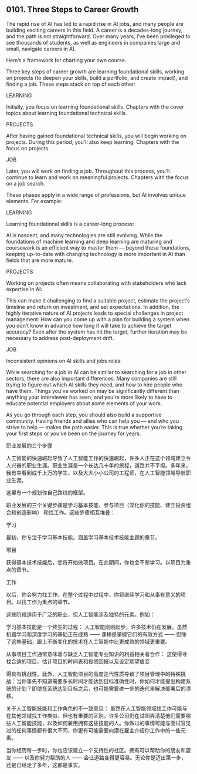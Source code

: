 ## 0101. Three Steps to Career Growth

The rapid rise of AI has led to a rapid rise in AI jobs, and many people are building exciting careers in this field. A career is a decades-long journey, and the path is not straightforward. Over many years, I’ve been privileged to see thousands of students, as well as engineers in companies large and small, navigate careers in AI.

Here’s a framework for charting your own course.

Three key steps of career growth are learning foundational skills, working on projects (to deepen your skills, build a portfolio, and create impact), and finding a job. These steps stack on top of each other:

LEARNING

Initially, you focus on learning foundational skills. Chapters with the cover topics about learning foundational technical skills.

PROJECTS

After having gained foundational technical skills, you will begin working on projects. During this period, you’ll also keep learning. Chapters with the focus on projects.

JOB

Later, you will work on finding a job. Throughout this process, you’ll continue to learn and work on meaningful projects. Chapters with the focus on a job search.

These phases apply in a wide range of professions, but AI involves unique elements. For example:

LEARNING

Learning foundational skills is a career-long process:

AI is nascent, and many technologies are still evolving. While the foundations of machine learning and deep learning are maturing and coursework is an efficient way to master them — beyond these foundations, keeping up-to-date with changing technology is more important in AI than fields that are more mature.

PROJECTS

Working on projects often means collaborating with stakeholders who lack expertise in AI:

This can make it challenging to find a suitable project, estimate the project’s timeline and return on investment, and set expectations. In addition, the highly iterative nature of AI projects leads to special challenges in project management: How can you come up with a plan for building a system when you don’t know in advance how long it will take to achieve the target accuracy? Even after the system has hit the target, further iteration may be necessary to address post-deployment drift.

JOB

Inconsistent opinions on AI skills and jobs roles:

While searching for a job in AI can be similar to searching for a job in other sectors, there are also important differences. Many companies are still trying to figure out which AI skills they need, and how to hire people who have them. Things you’ve worked on may be significantly different than anything your interviewer has seen, and you’re more likely to have to educate potential employers about some elements of your work.

As you go through each step, you should also build a supportive community. Having friends and allies who can help you — and who you strive to help — makes the path easier. This is true whether you’re taking your first steps or you’ve been on the journey for years.

职业发展的三个步骤

人工智能的快速崛起导致了人工智能工作的快速崛起，许多人正在这个领域建立令人兴奋的职业生涯。职业生涯是一个长达几十年的旅程，道路并不平坦。多年来，我有幸看到成千上万的学生，以及大大小小公司的工程师，在人工智能领域导航职业生涯。

这里有一个规划你自己路线的框架。

职业发展的三个关键步骤是学习基本技能、参与项目（深化你的技能、建立投资组合和创造影响） 和找工作。这些步骤相互堆叠：

学习

最初，你专注于学习基本技能。涵盖学习基本技术技能主题的章节。

项目

获得基本技术技能后，您将开始做项目。在此期间，你也会不断学习。以项目为重点的章节。

工作

以后，你会努力找工作。在整个过程中过程中，你将继续学习和从事有意义的项目。以找工作为重点的章节。

这些阶段适用于广泛的职业，但人工智能涉及独特的元素。例如：

学习基本技能是一个终生的过程： 人工智能刚刚起步，许多技术仍在发展。虽然机器学习和深度学习的基础正在成熟 —— 课程是掌握它们的有效方式 —— 但除了这些基础，跟上不断变化的技术在人工智能中比更成熟的领域更重要。

从事项目工作通常意味着与缺乏人工智能专业知识的利益相关者合作： 这使得寻找合适的项目、估计项目的时间表和投资回报以及设定期望值变

得具有挑战性。此外，人工智能项目的高度迭代性质导致了项目管理中的特殊挑战：当你事先不知道需要多长时间才能达到目标准确性时，你如何才能提出构建系统的计划？即使在系统达到目标之后，也可能需要进一步的迭代来解决部署后的漂移。

关于人工智能技能和工作角色的不一致意见： 虽然在人工智能领域找工作可能与在其他领域找工作类似，但也有重要的区别。许多公司仍在试图弄清楚他们需要哪些人工智能技能，以及如何雇用拥有这些技能的人。你做过的事情可能与面试官见过的任何事情都有很大不同，你更有可能需要向潜在雇主介绍你工作中的一些元素。

当你经历每一步时，你也应该建立一个支持性的社区。拥有可以帮助你的朋友和盟友 —— 以及你努力帮助的人 —— 会让道路变得更容易。无论你是迈出第一步，还是已经走了多年，这都是事实。

